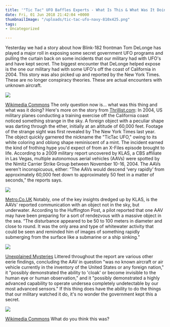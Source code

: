 ```yaml
---
title: '"Tic Tac" UFO Baffles Experts - What Is This & What Was It Doing?'
date: Fri, 01 Jun 2018 21:42:04 +0000
thumbnailImage: "/uploads/tic-tac-ufo-navy-810x425.png"
tags:
- Uncategorized

---
```

Yesterday we had a story about how Blink-182 frontman Tom DeLonge has played a major roll in exposing some secret government UFO programs and pulling the curtain back on some incidents that our military had with UFO's and have kept secret. The biggest encounter that DeLonge helped expose is the one our military had with some UFO's off the coast of California in 2004. This story was also picked up and reported by the New York Times. These are no longer conspiracy theories. These are actual encounters with unknown aircraft. 

![](http://newsattorneys.staging.wpengine.com/wp-content/uploads/2018/06/tom-delonge3-1024x714.jpg)

 [Wikimedia Commons](https://commons.wikimedia.org/wiki/File:Angels%26Airwaves_Hansaring_06_Tom_DeLonge.jpg) The only question now is... what was this thing and what was it doing? Here's more on the story from [Thrillist.com](https://www.thrillist.com/news/nation/tic-tac-ufo-rendezvous-underwater-object-military-report): In 2004, US military planes conducting a training exercise off the California coast noticed something strange in the sky. A foreign object with a peculiar shape was darting through the ether, initially at an altitude of 60,000 feet. Footage of the strange sight was first revealed by The New York Times last year. The object quickly garnered the nickname the "TicTac UFO," owing to its white coloring and oblong shape reminiscent of a mint. The incident earned the kind of frothing hype you'd expect of from an X-Files episode brought to life. According to a 2009 military report uncovered by KLAS, a CBS affiliate in Las Vegas, multiple autonomous aerial vehicles (AAVs) were spotted by the Nimitz Carrier Strike Group between November 10-16, 2004. The AAVs weren't inconspicuous, either: “The AAVs would descend ‘very rapidly’ from approximately 60,000 feet down to approximately 50 feet in a matter of seconds,” the reports says. 

![](http://newsattorneys.staging.wpengine.com/wp-content/uploads/2018/06/tic-tac-ufo-ship.jpg) 

[Metro.Co.UK](https://metro.co.uk/2018/05/28/supersonic-tic-tac-ufo-stalked-us-navy-missile-cruiser-days-leaked-pentagon-report-reveals-7583523/) Notably, one of the key insights dredged up by KLAS, is the AAVs' reported communication with an object not in the sky, but underwater. According to the Huffington Post, a pilot reported that one AAV may have been preparing for a sort of rendezvous with a massive object in the sea. “The disturbance appeared to be 50 to 100 meters in diameter and close to round. It was the only area and type of whitewater activity that could be seen and reminded him of images of something rapidly submerging from the surface like a submarine or a ship sinking.” 

![](http://newsattorneys.staging.wpengine.com/wp-content/uploads/2018/06/tic-tac-ufo2.jpg) 

[Unexplained Mysteries](https://www.unexplained-mysteries.com/news/318161/pentagon-releases-new-report-on-tic-tac-ufo) Littered throughout the report are various other eerie findings, concluding the AAV in question "was no known aircraft or air vehicle currently in the inventory of the United States or any foreign nation," it "possibly demonstrated the ability to 'cloak' or become invisible to the human eye or human observation," and it "possibly demonstrated a highly advanced capability to operate undersea completely undetectable by our most advanced sensors." If this thing does have the ability to do the things that our military watched it do, it's no wonder the government kept this a secret. 

![](http://newsattorneys.staging.wpengine.com/wp-content/uploads/2018/06/navy-binocs-wiki-commons-1024x685.jpg) 

[Wikimedia Commons](https://commons.wikimedia.org/wiki/File:US_Navy_110422-N-ZI300-040_Cmdr._Christopher_Nerad,_executive_officer_of_the_guided-missile_destroyer_USS_Nitze_(DDG_94),_and_Capt._Marc_Weeks,_com.jpg) What do you think this was?